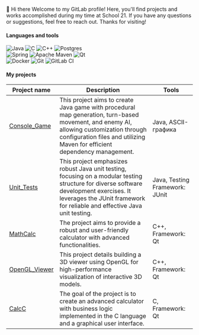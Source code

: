 👋 Hi there 
Welcome to my GitLab profile! Here, you'll find projects and works accomplished during my time at School 21. If you have any questions or suggestions, feel free to reach out. Thanks for visiting!

#### Languages and tools
![Java](https://img.shields.io/badge/java-%23ED8B00.svg?style=for-the-badge&logo=openjdk&logoColor=white)
![C](https://img.shields.io/badge/c-%2300599C.svg?style=for-the-badge&logo=c&logoColor=white) 
![C++](https://img.shields.io/badge/c++-%2300599C.svg?style=for-the-badge&logo=c%2B%2B&logoColor=white)
![Postgres](https://img.shields.io/badge/postgres-%23316192.svg?style=for-the-badge&logo=postgresql&logoColor=white)\
![Spring](https://img.shields.io/badge/spring-%236DB33F.svg?style=for-the-badge&logo=spring&logoColor=white)
![Apache Maven](https://img.shields.io/badge/Apache%20Maven-C71A36?style=for-the-badge&logo=Apache%20Maven&logoColor=white)
![Qt](https://img.shields.io/badge/Qt-%23217346.svg?style=for-the-badge&logo=Qt&logoColor=white)\
![Docker](https://img.shields.io/badge/docker-%230db7ed.svg?style=for-the-badge&logo=docker&logoColor=white)
![Git](https://img.shields.io/badge/git-%23F05033.svg?style=for-the-badge&logo=git&logoColor=white)
![GitLab CI](https://img.shields.io/badge/gitlab%20ci-%23181717.svg?style=for-the-badge&logo=gitlab&logoColor=white)

#### My projects

| Project name | Description | Tools |
|---|---|---|
| [Console_Game](https://github.com/gapis83/Console_Game) | This project aims to create Java game with procedural map generation, turn-based movement, and enemy AI, allowing customization through configuration files and utilizing Maven for efficient dependency management. | Java, ASCII-графика |
| [Unit_Tests](https://github.com/gapis83/Unit_Tests) | This project emphasizes robust Java unit testing, focusing on a modular testing structure for diverse software development exercises. It leverages the JUnit framework for reliable and effective Java unit testing. | Java, Testing Framework: JUnit |
| [MathCalc](https://github.com/gapis83/MathCalc) | The project aims to provide a robust and user-friendly calculator with advanced functionalities. | C++, Framework: Qt |
| [OpenGL_Viewer](https://github.com/gapis83/OpenGL_Viewer) | This project details building a 3D viewer using OpenGL for high-performance visualization of interactive 3D models. | C++, Framework: Qt |
| [CalcC](https://github.com/gapis83/CalcC) | The goal of the project is to create an advanced calculator with business logic implemented in the C language and a graphical user interface. | C, Framework: Qt |



<!---
gapis83/gapis83 is a ✨ special ✨ repository because its `README.md` (this file) appears on your GitHub profile.
You can click the Preview link to take a look at your changes.
--->

